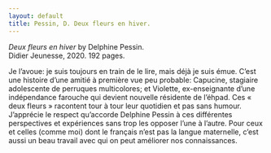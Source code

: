 ```yaml
---
layout: default
title: Pessin, D. Deux fleurs en hiver.
---
```

<p><span class="title"><em>Deux fleurs en hiver</em></span> by Delphine Pessin.<br>
<span class="publisher">Didier Jeunesse, 2020. 192 pages.</span></p>
Je l’avoue: je suis toujours en train de le lire, mais déjà je suis émue. C’est une histoire d’une amitié à première vue peu probable: Capucine, stagiaire adolescente de perruques multicolores; et Violette, ex-enseignante d’une indépendance farouche qui devient nouvelle résidente de l’éhpad. Ces « deux fleurs » racontent tour à tour leur quotidien et pas sans humour. J’apprécie le respect qu’accorde Delphine Pessin à ces différentes perspectives et expériences sans trop les opposer l’une à l’autre. Pour ceux et celles (comme moi) dont le français n’est pas la langue maternelle, c’est aussi un beau travail avec qui on peut améliorer nos connaissances.</p>
